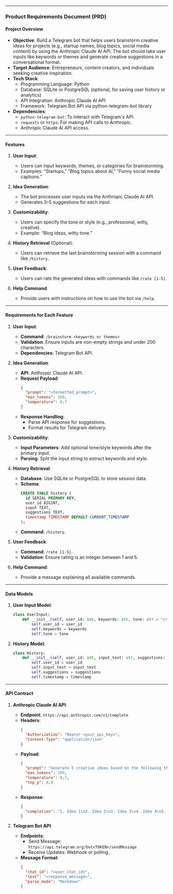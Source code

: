 

---

### **Product Requirements Document (PRD)**

#### **Project Overview**
- **Objective**: Build a Telegram bot that helps users brainstorm creative ideas for projects (e.g., startup names, blog topics, social media content) by using the Anthropic Claude AI API. The bot should take user inputs like keywords or themes and generate creative suggestions in a conversational format.
- **Target Audience**: Entrepreneurs, content creators, and individuals seeking creative inspiration.
- **Tech Stack**:
  - Programming Language: Python
  - Database: SQLite or PostgreSQL (optional, for saving user history or analytics)
  - API Integration: Anthropic Claude AI API
  - Framework: Telegram Bot API via python-telegram-bot library
- **Dependencies**:
  - `python-telegram-bot`: To interact with Telegram's API.
  - `requests` or `httpx`: For making API calls to Anthropic.
  - Anthropic Claude AI API access.

---

#### **Features**

1. **User Input**:
   - Users can input keywords, themes, or categories for brainstorming.
   - Examples: “Startups,” “Blog topics about AI,” “Funny social media captions.”

2. **Idea Generation**:
   - The bot processes user inputs via the Anthropic Claude AI API.
   - Generates 3–5 suggestions for each input.

3. **Customizability**:
   - Users can specify the tone or style (e.g., professional, witty, creative).
   - Example: “Blog ideas, witty tone.”

4. **History Retrieval** (Optional):
   - Users can retrieve the last brainstorming session with a command like `/history`.

5. **User Feedback**:
   - Users can rate the generated ideas with commands like `/rate [1-5]`.

6. **Help Command**:
   - Provide users with instructions on how to use the bot via `/help`.

---

#### **Requirements for Each Feature**

1. **User Input**:
   - **Command**: `/brainstorm <keywords or themes>`
   - **Validation**: Ensure inputs are non-empty strings and under 200 characters.
   - **Dependencies**: Telegram Bot API.

2. **Idea Generation**:
   - **API**: Anthropic Claude AI API.
   - **Request Payload**:
     ```json
     {
       "prompt": "<formatted_prompt>",
       "max_tokens": 100,
       "temperature": 0.7
     }
     ```
   - **Response Handling**:
     - Parse API response for suggestions.
     - Format results for Telegram delivery.

3. **Customizability**:
   - **Input Parameters**: Add optional tone/style keywords after the primary input.
   - **Parsing**: Split the input string to extract keywords and style.

4. **History Retrieval**:
   - **Database**: Use SQLite or PostgreSQL to store session data.
   - **Schema**:
     ```sql
     CREATE TABLE history (
       id SERIAL PRIMARY KEY,
       user_id BIGINT,
       input TEXT,
       suggestions TEXT,
       timestamp TIMESTAMP DEFAULT CURRENT_TIMESTAMP
     );
     ```
   - **Command**: `/history`.

5. **User Feedback**:
   - **Command**: `/rate [1-5]`.
   - **Validation**: Ensure rating is an integer between 1 and 5.

6. **Help Command**:
   - Provide a message explaining all available commands.

---

#### **Data Models**

1. **User Input Model**:
   ```python
   class UserInput:
       def __init__(self, user_id: int, keywords: str, tone: str = "creative"):
           self.user_id = user_id
           self.keywords = keywords
           self.tone = tone
   ```

2. **History Model**:
   ```python
   class History:
       def __init__(self, user_id: int, input_text: str, suggestions: list, timestamp: datetime):
           self.user_id = user_id
           self.input_text = input_text
           self.suggestions = suggestions
           self.timestamp = timestamp
   ```

---

#### **API Contract**

1. **Anthropic Claude AI API**:
   - **Endpoint**: `https://api.anthropic.com/v1/complete`
   - **Headers**:
     ```json
     {
       "Authorization": "Bearer <your_api_key>",
       "Content-Type": "application/json"
     }
     ```
   - **Payload**:
     ```json
     {
       "prompt": "Generate 5 creative ideas based on the following theme: <theme>",
       "max_tokens": 100,
       "temperature": 0.7,
       "top_p": 0.9
     }
     ```
   - **Response**:
     ```json
     {
       "completion": "1. Idea 1\n2. Idea 2\n3. Idea 3\n4. Idea 4\n5. Idea 5"
     }
     ```

2. **Telegram Bot API**:
   - **Endpoints**:
     - Send Message: `https://api.telegram.org/bot<TOKEN>/sendMessage`
     - Receive Updates: Webhook or polling.
   - **Message Format**:
     ```json
     {
       "chat_id": "<user_chat_id>",
       "text": "<response_message>",
       "parse_mode": "Markdown"
     }
     ```
